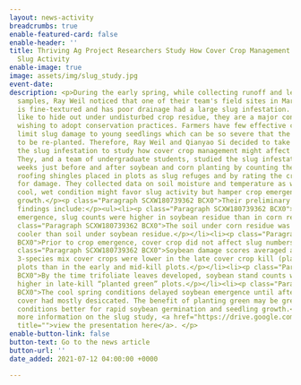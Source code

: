 ```yaml
---
layout: news-activity
breadcrumbs: true
enable-featured-card: false
enable-header: ''
title: Thriving Ag Project Researchers Study How Cover Crop Management Might Affect
  Slug Activity
enable-image: true
image: assets/img/slug_study.jpg
event-date: 
description: <p>During the early spring, while collecting runoff and leaching water
  samples, Ray Weil noticed that one of their team's field sites in Maryland that
  is fine-textured and has poor drainage had a large slug infestation. Since slugs
  like to hide out under undisturbed crop residue, they are a major concern for farmers
  wishing to adopt conservation practices. Farmers have few effective controls to
  limit slug damage to young seedlings which can be so severe that the crop needs
  to be re-planted. Therefore, Ray Weil and Qianyao Si decided to take advantage of
  the slug infestation to study how cover crop management might affect slug activity.
  They, and a team of undergraduate students, studied the slug infestation for several
  weeks just before and after soybean and corn planting by counting the slugs under
  roofing shingles placed in plots as slug refuges and by rating the crop seedlings
  for damage. They collected data on soil moisture and temperature as well, since
  cool, wet condition might favor slug activity but hamper crop emergence and seedling
  growth.</p><p class="Paragraph SCXW180739362 BCX0">Their preliminary slug study
  findings include:</p><ul><li><p class="Paragraph SCXW180739362 BCX0">Prior to crop
  emergence, slug counts were higher in soybean residue than in corn residue.</p></li><li><p
  class="Paragraph SCXW180739362 BCX0">The soil under corn residue was wetter and
  cooler than soil under soybean residue.</p></li><li><p class="Paragraph SCXW180739362
  BCX0">Prior to crop emergence, cover crop did not affect slug numbers.</p></li><li><p
  class="Paragraph SCXW180739362 BCX0">Soybean damage scores averaged across rye and
  3-species mix cover crops were lower in the late cover crop kill (planted green)
  plots than in the early and mid-kill plots.</p></li><li><p class="Paragraph SCXW180739362
  BCX0">By the time trifoliate leaves developed, soybean stand counts were slightly
  higher in late-kill “planted green” plots.</p></li><li><p class="Paragraph SCXW180739362
  BCX0">The cool spring conditions delayed soybean emergence until after the late-kill
  cover had mostly desiccated. The benefit of planting green may be greater under
  conditions better for rapid soybean germination and seedling growth.</p></li></ul><p>For
  more information on the slug study, <a href="https://drive.google.com/file/d/15MzaLSI4Aj3mBRpHP36pstG1v1eXm15W/view?usp=sharing"
  title="">view the presentation here</a>. </p>
enable-button-link: false
button-text: Go to the news article
button-url: ''
date_added: 2021-07-12 04:00:00 +0000

---
```

